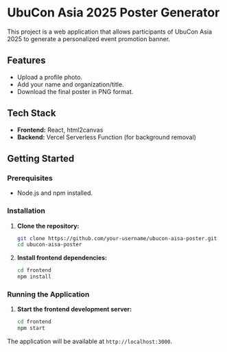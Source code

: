 # UbuCon Asia 2025 Poster Generator

This project is a web application that allows participants of UbuCon Asia 2025 to generate a personalized event promotion banner.

## Features

- Upload a profile photo.
- Add your name and organization/title.
- Download the final poster in PNG format.

## Tech Stack

- **Frontend:** React, html2canvas
- **Backend:** Vercel Serverless Function (for background removal)

## Getting Started

### Prerequisites

- Node.js and npm installed.

### Installation

1. **Clone the repository:**
   ```bash
   git clone https://github.com/your-username/ubucon-aisa-poster.git
   cd ubucon-aisa-poster
   ```

2. **Install frontend dependencies:**
   ```bash
   cd frontend
   npm install
   ```

### Running the Application

1. **Start the frontend development server:**
   ```bash
   cd frontend
   npm start
   ```

The application will be available at `http://localhost:3000`.
